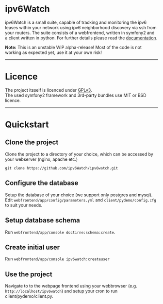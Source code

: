 ipv6Watch
=========

ipv6Watch is a small suite, capable of tracking and monitoring the ipv6 leases within your network using ipv6 neighborhood discovery via ssh from your routers.
The suite consists of a webfrontend, written in symfony2 and a client written in python.
For further details please read the <a href="docs/README.md" target="_blank">documentation</a>.

<b>Note:</b> This is an unstable WIP alpha-release! Most of the code is not working as expected yet, use it at your own risk!
- - -
Licence
=======

The project itsself is licenced under <a href="LICENSE">GPLv3</a>.<br>
The used symfony2 framework and 3rd-party bundles use MIT or BSD licence.
- - - 
Quickstart
==========

Clone the project
-----------------

Clone the project to a directory of your choice, which can be accessed by your webserver (nginx, apache etc.)
```
git clone https://github.com/ipv6Watch/ipv6watch.git
```

Configure the database
----------------------

Setup the database of your choice (we support only postgres and mysql).
Edit `webfrontend/app/config/parameters.yml` and `client/pydemo/config.cfg` to suit your needs.

Setup database schema
---------------------

Run `webfrontend/app/console doctirne:schema:create`.

Create initial user
-------------------

Run `webfrontend/app/console ipv6watch:createuser`

Use the project
---------------

Navigate to to the webpage frontend using your webbrowser (e.g. `http://localhost/ipv6watch`) and setup your cron to run client/pydemo/client.py.
